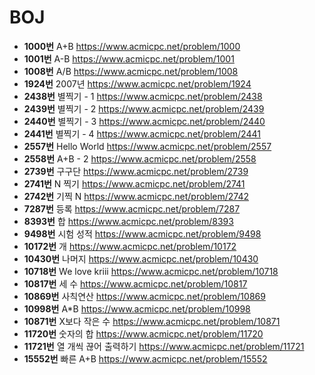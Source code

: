 # BOJ
* **1000번** A+B https://www.acmicpc.net/problem/1000  
* **1001번** A-B https://www.acmicpc.net/problem/1001  
* **1008번** A/B https://www.acmicpc.net/problem/1008  
* **1924번** 2007년 https://www.acmicpc.net/problem/1924  
* **2438번** 별찍기 - 1 https://www.acmicpc.net/problem/2438  
* **2439번** 별찍기 - 2 https://www.acmicpc.net/problem/2439  
* **2440번** 별찍기 - 3 https://www.acmicpc.net/problem/2440  
* **2441번** 별찍기 - 4 https://www.acmicpc.net/problem/2441  
* **2557번** Hello World https://www.acmicpc.net/problem/2557  
* **2558번** A+B - 2 https://www.acmicpc.net/problem/2558  
* **2739번** 구구단 https://www.acmicpc.net/problem/2739  
* **2741번** N 찍기 https://www.acmicpc.net/problem/2741  
* **2742번** 기찍 N https://www.acmicpc.net/problem/2742  
* **7287번** 등록 https://www.acmicpc.net/problem/7287  
* **8393번** 합 https://www.acmicpc.net/problem/8393  
* **9498번** 시험 성적 https://www.acmicpc.net/problem/9498  
* **10172번** 개 https://www.acmicpc.net/problem/10172  
* **10430번** 나머지 https://www.acmicpc.net/problem/10430  
* **10718번** We love kriii https://www.acmicpc.net/problem/10718  
* **10817번** 세 수 https://www.acmicpc.net/problem/10817  
* **10869번** 사칙연산 https://www.acmicpc.net/problem/10869  
* **10998번** A*B https://www.acmicpc.net/problem/10998  
* **10871번** X보다 작은 수 https://www.acmicpc.net/problem/10871  
* **11720번** 숫자의 합 https://www.acmicpc.net/problem/11720  
* **11721번** 열 개씩 끊어 출력하기 https://www.acmicpc.net/problem/11721  
* **15552번** 빠른 A+B https://www.acmicpc.net/problem/15552  
